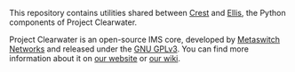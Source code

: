 This repository contains utilities shared between [Crest](https://github.com/Metaswitch/crest) and [Ellis](https://github.com/Metaswitch/ellis), the Python components of Project Clearwater.

Project Clearwater is an open-source IMS core, developed by [Metaswitch Networks](http://www.metaswitch.com) and released under the [GNU GPLv3](http://www.projectclearwater.org/download/license/). You can find more information about it on [our website](http://www.projectclearwater.org/) or [our wiki](https://github.com/Metaswitch/clearwater-docs/wiki).
